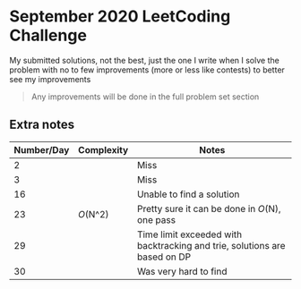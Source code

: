 #  September 2020 LeetCoding Challenge
My submitted solutions, not the best, just the one I write when I solve the problem with no to few improvements (more or less like contests) to better see my improvements
> Any improvements will be done in the full problem set section

## Extra notes
|Number/Day|Complexity|Notes|
|-|-|-|
|2||Miss|
|3||Miss|
|16||Unable to find a solution|
|23|*O*(N^2)|Pretty sure it can be done in *O*(N), one pass|
|29||Time limit exceeded with backtracking and trie, solutions are based on DP|
|30||Was very hard to find|